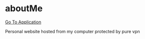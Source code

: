 # aboutMe
<a href='141.101.171.156:8080' target='_blank'>Go To Application</a>
<br>

Personal website hosted from my computer protected by pure vpn
